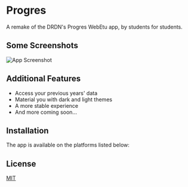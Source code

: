 # Progres

A remake of the DRDN's Progres WebEtu app, by students for students.

## Some Screenshots

![App Screenshot](https://via.placeholder.com/468x300?text=App+Screenshot+Here)

## Additional Features

- Access your previous years' data
- Material you with dark and light themes
- A more stable experience
- And more coming soon...

## Installation

The app is available on the platforms listed below:

## License

[MIT](https://choosealicense.com/licenses/mit/)
